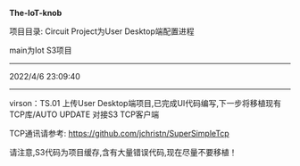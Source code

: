 **The-IoT-knob**

项目目录:
Circuit Project为User Desktop端配置进程

main为Iot S3项目

----------
2022/4/6 23:09:40 

----------
virson：TS.01
上传User Desktop端项目,已完成UI代码编写,下一步将移植现有TCP库/AUTO UPDATE 对接S3 TCP客户端

TCP通讯请参考:
https://github.com/jchristn/SuperSimpleTcp

请注意,S3代码为项目缓存,含有大量错误代码,现在尽量不要移植！